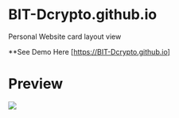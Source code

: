 # BIT-Dcrypto.github.io
Personal Website card layout view

**See Demo Here [https://BIT-Dcrypto.github.io]

# Preview

<img src="bitprev.jpg">
